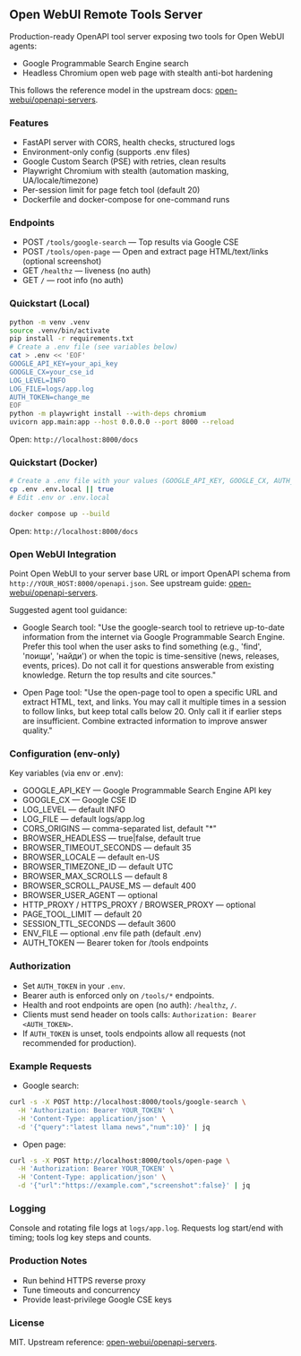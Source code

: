 ## Open WebUI Remote Tools Server

Production-ready OpenAPI tool server exposing two tools for Open WebUI agents:

- Google Programmable Search Engine search
- Headless Chromium open web page with stealth anti-bot hardening

This follows the reference model in the upstream docs: [open-webui/openapi-servers](https://github.com/open-webui/openapi-servers).

### Features

- FastAPI server with CORS, health checks, structured logs
- Environment-only config (supports .env files)
- Google Custom Search (PSE) with retries, clean results
- Playwright Chromium with stealth (automation masking, UA/locale/timezone)
- Per-session limit for page fetch tool (default 20)
- Dockerfile and docker-compose for one-command runs

### Endpoints

- POST `/tools/google-search` — Top results via Google CSE
- POST `/tools/open-page` — Open and extract page HTML/text/links (optional screenshot)
- GET `/healthz` — liveness (no auth)
- GET `/` — root info (no auth)

### Quickstart (Local)

```bash
python -m venv .venv
source .venv/bin/activate
pip install -r requirements.txt
# Create a .env file (see variables below)
cat > .env << 'EOF'
GOOGLE_API_KEY=your_api_key
GOOGLE_CX=your_cse_id
LOG_LEVEL=INFO
LOG_FILE=logs/app.log
AUTH_TOKEN=change_me
EOF
python -m playwright install --with-deps chromium
uvicorn app.main:app --host 0.0.0.0 --port 8000 --reload
```

Open: `http://localhost:8000/docs`

### Quickstart (Docker)

```bash
# Create a .env file with your values (GOOGLE_API_KEY, GOOGLE_CX, AUTH_TOKEN, etc.)
cp .env .env.local || true
# Edit .env or .env.local

docker compose up --build
```

Open: `http://localhost:8000/docs`

### Open WebUI Integration

Point Open WebUI to your server base URL or import OpenAPI schema from `http://YOUR_HOST:8000/openapi.json`. See upstream guide: [open-webui/openapi-servers](https://github.com/open-webui/openapi-servers).

Suggested agent tool guidance:

- Google Search tool:
  "Use the google-search tool to retrieve up-to-date information from the internet via Google Programmable Search Engine. Prefer this tool when the user asks to find something (e.g., 'find', 'поищи', 'найди') or when the topic is time-sensitive (news, releases, events, prices). Do not call it for questions answerable from existing knowledge. Return the top results and cite sources."

- Open Page tool:
  "Use the open-page tool to open a specific URL and extract HTML, text, and links. You may call it multiple times in a session to follow links, but keep total calls below 20. Only call it if earlier steps are insufficient. Combine extracted information to improve answer quality."

### Configuration (env-only)

Key variables (via env or .env):

- GOOGLE_API_KEY — Google Programmable Search Engine API key
- GOOGLE_CX — Google CSE ID
- LOG_LEVEL — default INFO
- LOG_FILE — default logs/app.log
- CORS_ORIGINS — comma-separated list, default "*"
- BROWSER_HEADLESS — true|false, default true
- BROWSER_TIMEOUT_SECONDS — default 35
- BROWSER_LOCALE — default en-US
- BROWSER_TIMEZONE_ID — default UTC
- BROWSER_MAX_SCROLLS — default 8
- BROWSER_SCROLL_PAUSE_MS — default 400
- BROWSER_USER_AGENT — optional
- HTTP_PROXY / HTTPS_PROXY / BROWSER_PROXY — optional
- PAGE_TOOL_LIMIT — default 20
- SESSION_TTL_SECONDS — default 3600
- ENV_FILE — optional .env file path (default .env)
- AUTH_TOKEN — Bearer token for /tools endpoints

### Authorization

- Set `AUTH_TOKEN` in your `.env`.
- Bearer auth is enforced only on `/tools/*` endpoints.
- Health and root endpoints are open (no auth): `/healthz`, `/`.
- Clients must send header on tools calls: `Authorization: Bearer <AUTH_TOKEN>`.
- If `AUTH_TOKEN` is unset, tools endpoints allow all requests (not recommended for production).

### Example Requests

- Google search:

```bash
curl -s -X POST http://localhost:8000/tools/google-search \
  -H 'Authorization: Bearer YOUR_TOKEN' \
  -H 'Content-Type: application/json' \
  -d '{"query":"latest llama news","num":10}' | jq
```

- Open page:

```bash
curl -s -X POST http://localhost:8000/tools/open-page \
  -H 'Authorization: Bearer YOUR_TOKEN' \
  -H 'Content-Type: application/json' \
  -d '{"url":"https://example.com","screenshot":false}' | jq
```

### Logging

Console and rotating file logs at `logs/app.log`. Requests log start/end with timing; tools log key steps and counts.

### Production Notes

- Run behind HTTPS reverse proxy
- Tune timeouts and concurrency
- Provide least-privilege Google CSE keys

### License

MIT. Upstream reference: [open-webui/openapi-servers](https://github.com/open-webui/openapi-servers).
